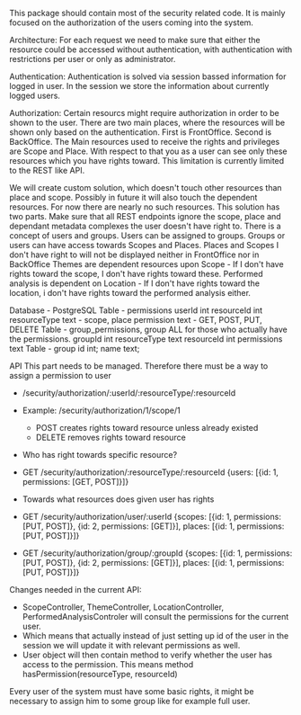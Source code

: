This package should contain most of the security related code. It is mainly focused on the authorization of the users
coming into the system.

Architecture:
For each request we need to make sure that either the resource could be accessed without authentication, with
authentication with restrictions per user or only as administrator.

Authentication:
Authentication is solved via session bassed information for logged in user. In the session we store the information
about currently logged users.

Authorization:
Certain resourcs might require authorization in order to be shown to the user. There are two main places, where the
resources will be shown only based on the authentication. First is FrontOffice. Second is BackOffice.
The Main resources used to receive the rights and privileges are Scope and Place. With respect to that you as a user can
see only these resources which you have rights toward.
This limitation is currently limited to the REST like API.

We will create custom solution, which doesn't touch other resources than place and scope. Possibly in future it will also touch the dependent resources. For now there are nearly no such resources.
This solution has two parts. Make sure that all REST endpoints ignore the scope, place and dependant metadata complexes the user doesn't have right to.
There is a concept of users and groups. Users can be assigned to groups. Groups or users can have access towards Scopes and Places.
  Places and Scopes I don't have right to will not be displayed neither in FrontOffice nor in BackOffice
  Themes are dependent resources upon Scope - If I don't have rights toward the scope, I don't have rights toward these.
  Performed analysis is dependent on Location - If I don't have rights toward the location, i don't have rights toward the performed analysis either.

Database - PostgreSQL
Table - permissions
  userId int
  resourceId int
  resourceType text - scope, place
  permission text - GET, POST, PUT, DELETE
Table - group_permissions, group ALL for those who actually have the permissions.
  groupId int
  resourceType text
  resourceId int
  permissions text
Table - group
  id int;
  name text;

API
This part needs to be managed. Therefore there must be a way to assign a permission to user
 - /security/authorization/:userId/:resourceType/:resourceId
 - Example: /security/authorization/1/scope/1
   - POST creates rights toward resource unless already existed
   - DELETE removes rights toward resource

 - Who has right towards specific resource?
 - GET /security/authorization/:resourceType/:resourceId
   {users: [{id: 1, permissions: [GET, POST]}]}

 - Towards what resources does given user has rights
 - GET /security/authorization/user/:userId
   {scopes: [{id: 1, permissions: [PUT, POST]}, {id: 2, permissions: [GET]}], places: [{id: 1, permissions: [PUT, POST]}]}
 - GET /security/authorization/group/:groupId
   {scopes: [{id: 1, permissions: [PUT, POST]}, {id: 2, permissions: [GET]}], places: [{id: 1, permissions: [PUT, POST]}]}

Changes needed in the current API:
 - ScopeController, ThemeController, LocationController, PerformedAnalysisControler will consult the permissions for the current user.
 - Which means that actually instead of just setting up id of the user in the session we will update it with relevant
   permissions as well.
 - User object will then contain method to verify whether the user has access to the permission. This means method
   hasPermission(resourceType, resourceId)
   
Every user of the system must have some basic rights, it might be necessary to assign him to some group like for example full user.